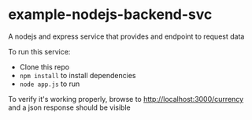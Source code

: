 # example-nodejs-backend-svc
A nodejs and express service that provides and endpoint to request data


To run this service:
- Clone this repo
- `npm install` to install dependencies
- `node app.js` to run

To verify it's working properly, browse to [http://localhost:3000/currency](http://localhost:3000/currency) and a json response should be visible
